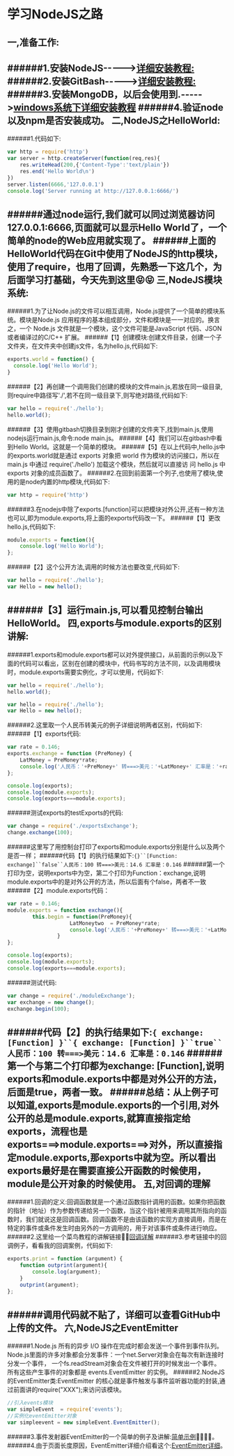 学习NodeJS之路
=========
一,准备工作:
---------
######1.安装NodeJS----->[详细安装教程:](http://www.runoob.com/nodejs/nodejs-install-setup.html)
######2.安装GitBash----->[详细安装教程:](http://jingyan.baidu.com/article/90895e0fb3495f64ed6b0b50.html)
######3.安装MongoDB，以后会使用到.----->[windows系统下详细安装教程](http://www.runoob.com/mongodb/mongodb-window-install.html)
######4.验证node以及npm是否安装成功。
二,NodeJS之HelloWorld:
---------
######1.代码如下:
```javascript
var http = require('http')
var server = http.createServer(function(req,res){
	res.writeHead(200,{'Content-Type':'text/plain'})
	res.end('Hello World\n')
})
server.listen(6666,'127.0.0.1')
console.log('Server running at http://127.0.0.1:6666/')
```
######通过node运行,我们就可以同过浏览器访问127.0.0.1:6666,页面就可以显示Hello World了，一个简单的node的Web应用就实现了。
######上面的HelloWorld代码在Git中使用了NodeJS的http模块，使用了require，也用了回调，先熟悉一下这几个，为后面学习打基础，今天先到这里:stuck_out_tongue_closed_eyes::stuck_out_tongue_closed_eyes:
三,NodeJS模块系统:
--------------
######1.为了让Node.js的文件可以相互调用，Node.js提供了一个简单的模块系统。模块是Node.js 应用程序的基本组成部分，文件和模块是一一对应的。换言之，一个 Node.js 文件就是一个模块，这个文件可能是JavaScript 代码、JSON 或者编译过的C/C++ 扩展。
######【1】创建模块:创建文件目录，创建一个子文件夹，在文件夹中创建js文件，名为hello.js,代码如下:
```javascript
exports.world = function() {
  console.log('Hello World');
}
```
######【2】再创建一个调用我们创建的模块的文件main.js,若放在同一级目录,则require中路径写'./',若不在同一级目录下,则写绝对路径,代码如下:
```javascript
var hello = require('./hello');
hello.world();
```
######【3】使用gitbash切换目录到刚才创建的文件夹下,找到main.js,使用nodejs运行main.js,命令:node main.js。
######【4】我们可以在gitbash中看到Hello World。这就是一个简单的模块。
######【5】在以上代码中,hello.js中的exports.world就是通过 exports 对象把 world 作为模块的访问接口，所以在 main.js 中通过 require('./hello') 加载这个模块，然后就可以直接访 问 hello.js 中 exports 对象的成员函数了。
######2.在回到前面第一个列子,也使用了模块,使用的是node内置的http模块,代码如下:
```javascript
var http = require('http')
```
######3.在nodejs中除了exports.[function]可以把模块对外公开,还有一种方法也可以,即为module.exports,将上面的exports代码改一下。
######【1】更改hello.js,代码如下:
```javascript
module.exports = function(){
	console.log('Hello World');
};
```
######【2】这个公开方法,调用的时候方法也要改变,代码如下:
```javascript
var hello = require('./hello');
var Hello = new hello();
```
######【3】运行main.js,可以看见控制台输出HelloWorld。
四,exports与module.exports的区别讲解:
-----------------
######1.exports和module.exports都可以对外提供接口，从前面的示例以及下面的代码可以看出，区别在创建的模块中，代码书写的方法不同，以及调用模块时，module.exports需要实例化，才可以使用，代码如下:
```javascript
var hello = require('./hello');
hello.world();
```
```javascript
var hello = require('./hello');
var Hello = new hello();
```
######2.这里取一个人民币转美元的例子详细说明两者区别，代码如下:
######【1】exports代码:
```javascript
var rate = 0.146;
exports.exchange = function (PreMoney) {
	LatMoney = PreMoney*rate;
	console.log('人民币：'+PreMoney+' 转===>美元：'+LatMoney+' 汇率是：'+rate);
};

console.log(exports);
console.log(module.exports);
console.log(exports===module.exports);
```
######测试exports的testExports的代码:
```javascript
var change = require('./exportsExchange');
change.exchange(100);
```
######这里写了用控制台打印了exports和module.exports分别是什么以及两个是否一样；
######代码【1】的执行结果如下:`{}``[Function: exchange]``false``人民币：100 转===>美元：14.6 汇率是：0.146`
######第一个打印为空，说明exports中为空，第二个打印为Function：exchange,说明module.exports中的是对外公开的方法，所以后面有个false，两者不一致
######【2】module.exports代码：
```javascript
var rate = 0.146;
module.exports = function exchange(){
		this.begin = function(PreMoney){
					LatMoneytwo  = PreMoney*rate;
					console.log('人民币：'+PreMoney+' 转===>美元：'+LatMoneytwo+' 汇率是：'+rate);
				}
};

console.log(exports);
console.log(module.exports);
console.log(exports===module.exports);
```
######测试代码:
```javascript
var change = require('./moduleExchange');
var exchange = new change();
exchange.begin(100);
```
######代码【2】的执行结果如下:`{ exchange: [Function] }``{ exchange: [Function] }``true``人民币：100 转===>美元：14.6 汇率是：0.146`
######第一个与第二个打印都为exchange: [Function],说明exports和module.exports中都是对外公开的方法，后面是true，两者一致。
######总结：从上例子可以知道,exports是module.exports的一个引用,对外公开的总是module.exports,就算直接指定给exports，流程也是exports===>module.exports===>对外，所以直接指定module.exports,那exports中就为空。所以看出exports最好是在需要直接公开函数的时候使用，module是公开对象的时候使用。
五,对回调的理解
-------------
######1.回调的定义:回调函数就是一个通过函数指针调用的函数。如果你把函数的指针（地址）作为参数传递给另一个函数，当这个指针被用来调用其所指向的函数时，我们就说这是回调函数。回调函数不是由该函数的实现方直接调用，而是在特定的事件或条件发生时由另外的一方调用的，用于对该事件或条件进行响应。
######2.这里给一个菜鸟教程的讲解链接:rocket::rocket:[回调详解](http://www.runoob.com/nodejs/nodejs-callback.html)
######3.参考链接中的回调例子，看看我的回调案例，代码如下:
```javascript
exports.print = function (argument) {
	function outprint(argument){
		console.log(argument);
	}
	outprint(argument);
};
```
######调用代码就不贴了，详细可以查看GitHub中上传的文件。
六,NodeJS之EventEmitter
--------------
######1.Node.js 所有的异步 I/O 操作在完成时都会发送一个事件到事件队列。Node.js里面的许多对象都会分发事件：一个net.Server对象会在每次有新连接时分发一个事件， 一个fs.readStream对象会在文件被打开的时候发出一个事件。 所有这些产生事件的对象都是 events.EventEmitter 的实例。
######2.NodeJS的EventEmitter类:EventEmitter 的核心就是事件触发与事件监听器功能的封装,通过前面讲的require("XXX");来访问该模块。
```javascript
//引入events模块
var simpleEvent  = require('events');
//实例化eventEmitter对象
var simpleevent = new simpleEvent.EventEmitter();
```
######3.事件发射器EventEmitter的一个简单的例子及讲解:[简单示例](https://github.com/BIGBANGTAEYANG/NodeJS_Study/blob/master/Book/EventEmitter/simpleEvent.js):rocket::rocket::rocket::rocket:。
######4.由于页面长度原因，EventEmitter详细介绍看这个:[EventEmitter详细](https://github.com/BIGBANGTAEYANG/NodeJS_Study/blob/master/Book/EventEmitter.md)。
